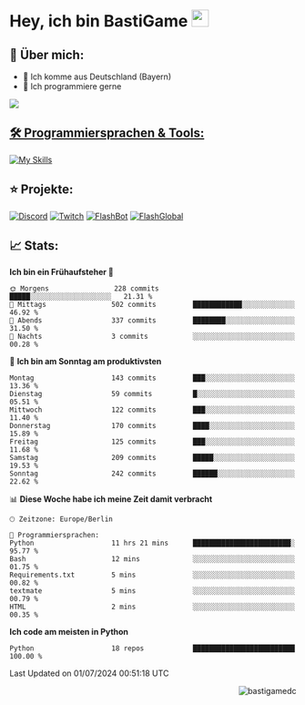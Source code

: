 # Hey, ich bin BastiGame <img src="https://raw.githubusercontent.com/MartinHeinz/MartinHeinz/master/wave.gif" width="30px">

## 📌 Über mich:
- 📍 Ich komme aus Deutschland (Bayern)
- 📝 Ich programmiere gerne
  
<a href="https://discord.com/users/1018150165489668227"><img src="https://lanyard.cnrad.dev/api/1018150165489668227"><p/>


## 🛠️ Programmiersprachen & Tools:
[![My Skills](https://skillicons.dev/icons?i=discord,figma,notion,pycharm,py,redis,sqlite,vscode,windows)](https://skillicons.dev)

## ⭐ Projekte:
[![Discord](https://img.shields.io/badge/Discord-%237289DA.svg?logo=discord&logoColor=white)](https://discord.gg/Hfjv2cCQ)
[![Twitch](https://img.shields.io/badge/Twitch-%239146FF.svg?logo=Twitch&logoColor=white)](https://www.twitch.tv/bastigametv)
[![FlashBot](https://img.shields.io/badge/FlashBot-%237289DA.svg?logo=wechat&logoColor=white)](https://discord.com/application-directory/1111374314340626433)
[![FlashGlobal](https://img.shields.io/badge/FlashGlobal-%ff7e47.svg?logo=wechat&logoColor=white)](https://discord.com/application-directory/1169681232532099112)

## 📈 Stats:
<!--START_SECTION:waka-->
**Ich bin ein Frühaufsteher 🐤** 

```text
🌞 Morgens                228 commits         █████░░░░░░░░░░░░░░░░░░░░   21.31 % 
🌆 Mittags                502 commits         ████████████░░░░░░░░░░░░░   46.92 % 
🌃 Abends                 337 commits         ████████░░░░░░░░░░░░░░░░░   31.50 % 
🌙 Nachts                 3 commits           ░░░░░░░░░░░░░░░░░░░░░░░░░   00.28 % 
```
📅 **Ich bin am Sonntag am produktivsten** 

```text
Montag                   143 commits         ███░░░░░░░░░░░░░░░░░░░░░░   13.36 % 
Dienstag                 59 commits          █░░░░░░░░░░░░░░░░░░░░░░░░   05.51 % 
Mittwoch                 122 commits         ███░░░░░░░░░░░░░░░░░░░░░░   11.40 % 
Donnerstag               170 commits         ████░░░░░░░░░░░░░░░░░░░░░   15.89 % 
Freitag                  125 commits         ███░░░░░░░░░░░░░░░░░░░░░░   11.68 % 
Samstag                  209 commits         █████░░░░░░░░░░░░░░░░░░░░   19.53 % 
Sonntag                  242 commits         ██████░░░░░░░░░░░░░░░░░░░   22.62 % 
```


📊 **Diese Woche habe ich meine Zeit damit verbracht** 

```text
🕑︎ Zeitzone: Europe/Berlin

💬 Programmiersprachen: 
Python                   11 hrs 21 mins      ████████████████████████░   95.77 % 
Bash                     12 mins             ░░░░░░░░░░░░░░░░░░░░░░░░░   01.75 % 
Requirements.txt         5 mins              ░░░░░░░░░░░░░░░░░░░░░░░░░   00.82 % 
textmate                 5 mins              ░░░░░░░░░░░░░░░░░░░░░░░░░   00.79 % 
HTML                     2 mins              ░░░░░░░░░░░░░░░░░░░░░░░░░   00.35 % 
```

**Ich code am meisten in Python** 

```text
Python                   18 repos            █████████████████████████   100.00 % 
```




 Last Updated on 01/07/2024 00:51:18 UTC
<!--END_SECTION:waka-->

<p align="right">
  <img align="center" src="https://komarev.com/ghpvc/?username=bastigamedc&label=Profile%20views&color=0e75b6&style=flat" alt="bastigamedc"/>
</p>
